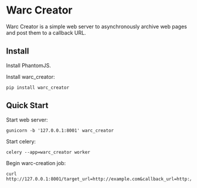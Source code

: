Warc Creator
=====

Warc Creator is a simple web server to asynchronously archive web pages and post them to a callback URL.

## Install ##

Install PhantomJS.

Install warc_creator:

    pip install warc_creator

## Quick Start ##

Start web server:

    gunicorn -b '127.0.0.1:8001' warc_creator

Start celery:

    celery --app=warc_creator worker

Begin warc-creation job:

    curl http://127.0.0.1:8001/target_url=http://example.com&callback_url=http://127.0.0.1/handle_warc&user_agent=foo